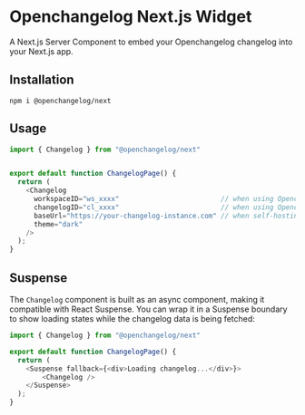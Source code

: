 # Openchangelog Next.js Widget

A Next.js Server Component to embed your Openchangelog changelog into your Next.js app.

## Installation
```
npm i @openchangelog/next
```

## Usage
```ts
import { Changelog } from "@openchangelog/next"


export default function ChangelogPage() {
  return (
    <Changelog 
      workspaceID="ws_xxxx"                         // when using Openchangelog cloud
      changelogID="cl_xxxx"                         // when using Openchangelog cloud
      baseUrl="https://your-changelog-instance.com" // when self-hosting
      theme="dark"
    />
  );
}
```

## Suspense
The `Changelog` component is built as an async component, making it compatible with React Suspense. You can wrap it in a Suspense boundary to show loading states while the changelog data is being fetched:

```ts
import { Changelog } from "@openchangelog/next"

export default function ChangelogPage() {
  return (
    <Suspense fallback={<div>Loading changelog...</div>}>
        <Changelog />
    </Suspense>
  );
}
```